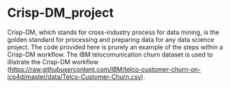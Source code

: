# Crisp-DM_project
Crisp-DM, which stands for cross-industry process for data mining, is the golden standard for processing and preparing data for any data science project. The code provided here is prurely an example of the steps within a Crisp-DM workflow. The IBM telocomunication churn dataset is used to illistrate the Crisp-DM workflow (https://raw.githubusercontent.com/IBM/telco-customer-churn-on-icp4d/master/data/Telco-Customer-Churn.csv).
